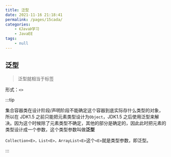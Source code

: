 ```yaml
---
title: 泛型
date: 2021-11-16 21:18:41
permalink: /pages/15cada/
categories:
    - 《Java》学习
    - JavaEE
tags:
    - null
---
```


## 泛型

> 泛型就相当于标签

形式：`<>`

:::tip

集合容器类在设计阶段/声明阶段不能确定这个容器到底实际存什么类型的对象，所以在 JDK1.5 之前只能把元素类型设计为`Object`，JDK1.5 之后使用泛型来解决。因为这个时候除了元素类型不确定，其他的部分是确定的，因此此时把元素的类型设计成一个参数，这个类型参数叫做**泛型**

`Collection<E>，List<E>，ArrayList<E>`这个`<E>`就是类型参数，即泛型。

:::

<!-- more -->
